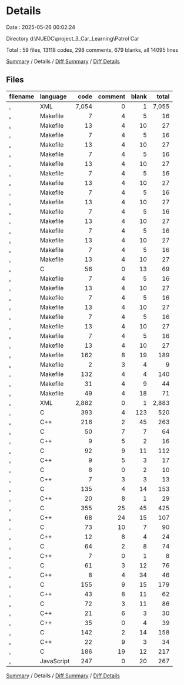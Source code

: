 # Details

Date : 2025-05-26 00:02:24

Directory d:\\NUEDC\\project_3_Car_Learning\\Patrol Car

Total : 59 files,  13118 codes, 298 comments, 679 blanks, all 14095 lines

[Summary](results.md) / Details / [Diff Summary](diff.md) / [Diff Details](diff-details.md)

## Files
| filename | language | code | comment | blank | total |
| :--- | :--- | ---: | ---: | ---: | ---: |
| [.](/.) | XML | 7,054 | 0 | 1 | 7,055 |
| [.](/.) | Makefile | 7 | 4 | 5 | 16 |
| [.](/.) | Makefile | 13 | 4 | 10 | 27 |
| [.](/.) | Makefile | 7 | 4 | 5 | 16 |
| [.](/.) | Makefile | 13 | 4 | 10 | 27 |
| [.](/.) | Makefile | 7 | 4 | 5 | 16 |
| [.](/.) | Makefile | 13 | 4 | 10 | 27 |
| [.](/.) | Makefile | 7 | 4 | 5 | 16 |
| [.](/.) | Makefile | 13 | 4 | 10 | 27 |
| [.](/.) | Makefile | 7 | 4 | 5 | 16 |
| [.](/.) | Makefile | 13 | 4 | 10 | 27 |
| [.](/.) | Makefile | 7 | 4 | 5 | 16 |
| [.](/.) | Makefile | 13 | 4 | 10 | 27 |
| [.](/.) | Makefile | 7 | 4 | 5 | 16 |
| [.](/.) | Makefile | 13 | 4 | 10 | 27 |
| [.](/.) | Makefile | 7 | 4 | 5 | 16 |
| [.](/.) | Makefile | 13 | 4 | 10 | 27 |
| [.](/.) | C | 56 | 0 | 13 | 69 |
| [.](/.) | Makefile | 7 | 4 | 5 | 16 |
| [.](/.) | Makefile | 13 | 4 | 10 | 27 |
| [.](/.) | Makefile | 7 | 4 | 5 | 16 |
| [.](/.) | Makefile | 13 | 4 | 10 | 27 |
| [.](/.) | Makefile | 7 | 4 | 5 | 16 |
| [.](/.) | Makefile | 13 | 4 | 10 | 27 |
| [.](/.) | Makefile | 7 | 4 | 5 | 16 |
| [.](/.) | Makefile | 13 | 4 | 10 | 27 |
| [.](/.) | Makefile | 162 | 8 | 19 | 189 |
| [.](/.) | Makefile | 2 | 3 | 4 | 9 |
| [.](/.) | Makefile | 132 | 4 | 4 | 140 |
| [.](/.) | Makefile | 31 | 4 | 9 | 44 |
| [.](/.) | Makefile | 49 | 4 | 18 | 71 |
| [.](/.) | XML | 2,882 | 0 | 1 | 2,883 |
| [.](/.) | C | 393 | 4 | 123 | 520 |
| [.](/.) | C++ | 216 | 2 | 45 | 263 |
| [.](/.) | C | 50 | 7 | 7 | 64 |
| [.](/.) | C++ | 9 | 5 | 2 | 16 |
| [.](/.) | C | 92 | 9 | 11 | 112 |
| [.](/.) | C++ | 9 | 5 | 3 | 17 |
| [.](/.) | C | 8 | 0 | 2 | 10 |
| [.](/.) | C++ | 7 | 3 | 3 | 13 |
| [.](/.) | C | 135 | 4 | 14 | 153 |
| [.](/.) | C++ | 20 | 8 | 1 | 29 |
| [.](/.) | C | 355 | 25 | 45 | 425 |
| [.](/.) | C++ | 68 | 24 | 15 | 107 |
| [.](/.) | C | 73 | 10 | 7 | 90 |
| [.](/.) | C++ | 12 | 8 | 4 | 24 |
| [.](/.) | C | 64 | 2 | 8 | 74 |
| [.](/.) | C++ | 7 | 0 | 1 | 8 |
| [.](/.) | C | 61 | 3 | 12 | 76 |
| [.](/.) | C++ | 8 | 4 | 34 | 46 |
| [.](/.) | C | 155 | 9 | 15 | 179 |
| [.](/.) | C++ | 43 | 8 | 11 | 62 |
| [.](/.) | C | 72 | 3 | 11 | 86 |
| [.](/.) | C++ | 21 | 6 | 3 | 30 |
| [.](/.) | C++ | 35 | 0 | 4 | 39 |
| [.](/.) | C | 142 | 2 | 14 | 158 |
| [.](/.) | C++ | 22 | 9 | 3 | 34 |
| [.](/.) | C | 186 | 19 | 12 | 217 |
| [.](/.) | JavaScript | 247 | 0 | 20 | 267 |

[Summary](results.md) / Details / [Diff Summary](diff.md) / [Diff Details](diff-details.md)